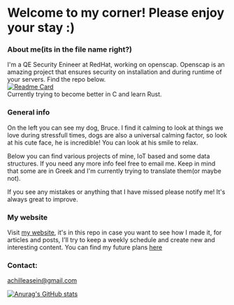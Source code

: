 # Welcome to my corner! Please enjoy your stay :)

### About me(its in the file name right?)

I'm a QE Security Enineer at RedHat, working on openscap.
Openscap is an amazing project that ensures security on installation and during runtime of your servers.
Find the repo below.  
[![Readme Card](https://github-readme-stats.vercel.app/api/pin/?username=achilleasein&repo=openscap)](https://github.com/OpenSCAP/openscap)  
Currently trying to become better in C and learn Rust.

### General info
On the left you can see my dog, Bruce. 
I find it calming to look at things we love during stressfull times, dogs are also a universal calming factor, so look at his cute face, he is incredible! 
You can look at his smile to relax.

Below you can find various projects of mine, IoT based and some data structures.
If you need any more info feel free to email me.
Keep in mind that some are in Greek and I'm currently trying to translate them(or maybe not).

If you see any mistakes or anything that I have missed please notify me! It's always great to improve.

### My website

Visit [my website](https://achilleasein.com), it's in this repo in case you want to see how I made it, for articles and posts, I'll try to keep a weekly schedule and create new and interesting content.
You can find my future plans [here](https://github.com/Achilleasein/achilleasein/projects/1)

### Contact:
achilleasein@gmail.com

[![Anurag's GitHub stats](https://github-readme-stats.vercel.app/api?username=achilleasein)](https://github.com/achilleasein/github-readme-stats)


